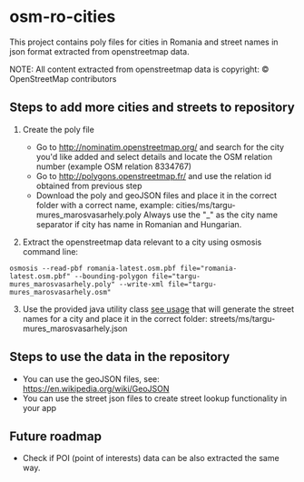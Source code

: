 # osm-ro-cities

This project contains poly files for cities in Romania and street names in json format extracted 
from openstreetmap data.

NOTE: All content extracted from openstreetmap data is copyright: © OpenStreetMap contributors

## Steps to add more cities and streets to repository

1. Create the poly file 
	* Go to http://nominatim.openstreetmap.org/ and search for the city you'd like added and select details and locate the OSM relation number (example OSM	relation 8334767)
	* Go to http://polygons.openstreetmap.fr/ and use the relation id obtained from previous step 
	* Download the poly and geoJSON files and place it in the correct folder with a correct name, example: cities/ms/targu-mures_marosvasarhely.poly
	Always use the "_" as the city name separator if city has name in Romanian and Hungarian.
	
2. Extract the openstreetmap data relevant to a city using osmosis command line:
```
osmosis --read-pbf romania-latest.osm.pbf file="romania-latest.osm.pbf" --bounding-polygon file="targu-mures_marosvasarhely.poly" --write-xml file="targu-mures_marosvasarhely.osm"
```	
3. Use the provided java utility class [see usage](java/README.md)  that will generate the street names for a city and place it in the correct folder: streets/ms/targu-mures_marosvasarhely.json

## Steps to use the data in the repository

* You can use the geoJSON files, see: https://en.wikipedia.org/wiki/GeoJSON
* You can use the street json files to create street lookup functionality in your app

## Future roadmap

* Check if POI (point of interests) data can be also extracted the same way.



	


